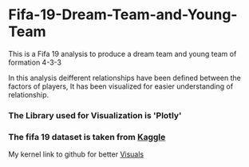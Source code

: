 # Fifa-19-Dream-Team-and-Young-Team
This is a Fifa 19 analysis to produce a dream team and young team of formation 4-3-3

In this analysis deifferent relationships have been defined between the factors of players, It has been visualized for easier understanding of relationship.

### The Library used for Visualization is 'Plotly'
### The fifa 19 dataset is taken from [Kaggle](https://www.kaggle.com/karangadiya/fifa19)
My kernel link to github for better [Visuals](https://www.kaggle.com/shasija95/dream-team-and-young-team?scriptVersionId=11547323)
